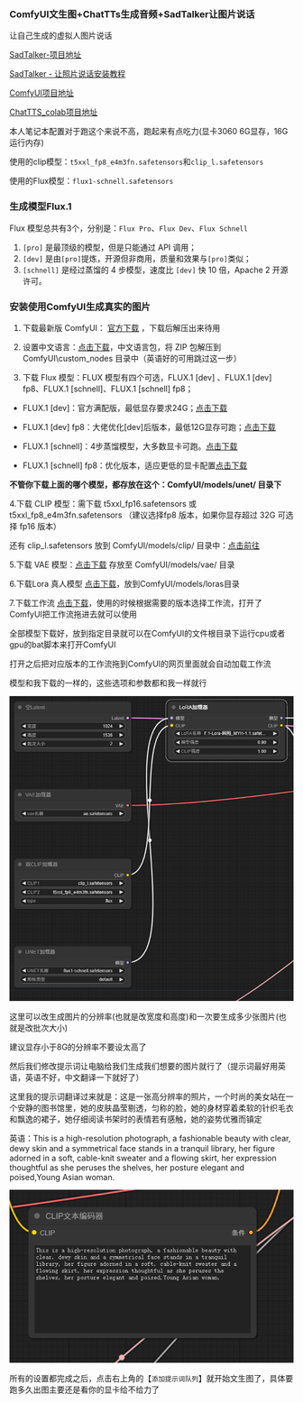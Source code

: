 ### ComfyUI文生图+ChatTTs生成音频+SadTalker让图片说话

让自己生成的虚拟人图片说话

[SadTalker-项目地址](https://github.com/OpenTalker/SadTalker?tab=readme-ov-file)

[SadTalker - 让照片说话安装教程](https://www.learnprompt.pro/zh-Hans/docs/ai-human-generators/sadtalker-speaking-photos/)

[ComfyUI项目地址](https://github.com/comfyanonymous/ComfyUI)

[ChatTTS_colab项目地址](https://github.com/6drf21e/ChatTTS_colab?tab=readme-ov-file)




本人笔记本配置对于跑这个来说不高，跑起来有点吃力(显卡3060 6G显存，16G运行内存)



使用的clip模型：`t5xxl_fp8_e4m3fn.safetensors`和`clip_l.safetensors`



使用的Flux模型：`flux1-schnell.safetensors`




### 生成模型Flux.1

Flux 模型总共有3个，分别是：`Flux Pro`、`Flux Dev`、`Flux Schnell`


1. `[pro]` 是最顶级的模型，但是只能通过 API 调用；
2. `[dev]` 是由`[pro]`提炼，开源但非商用，质量和效果与`[pro]`类似；
3. `[schnell]` 是经过蒸馏的 4 步模型，速度比 `[dev]` 快 10 倍，Apache 2 开源许可。



### 安装使用ComfyUI生成真实的图片

1. 下载最新版 ComfyUI： [官方下载](https://github.com/comfyanonymous/ComfyUI) ，下载后解压出来待用

   

2. 设置中文语言：[点击下载](https://github.com/AIGODLIKE/AIGODLIKE-ComfyUI-Translation)，中文语言包，将 ZIP 包解压到 ComfyUI\custom_nodes 目录中（英语好的可用跳过这一步）

   

3. 下载 Flux 模型：FLUX 模型有四个可选，FLUX.1 [dev] 、FLUX.1 [dev] fp8、FLUX.1 [schnell]、FLUX.1 [schnell] fp8；

- FLUX.1 [dev]：官方满配版，最低显存要求24G；[点击下载](https://huggingface.co/black-forest-labs/FLUX.1-dev/tree/main)

- FLUX.1 [dev] fp8：大佬优化[dev]后版本，最低12G显存可跑；[点击下载](https://huggingface.co/Kijai/flux-fp8/blob/main/flux1-dev-fp8.safetensors)

- FLUX.1 [schnell]：4步蒸馏模型，大多数显卡可跑。[点击下载](https://huggingface.co/black-forest-labs/FLUX.1-schnell/blob/main/flux1-schnell.safetensors)

- FLUX.1 [schnell] fp8：优化版本，适应更低的显卡配置[点击下载](https://huggingface.co/Kijai/flux-fp8/blob/main/flux1-schnell-fp8-e4m3fn.safetensors)

  

**不管你下载上面的哪个模型，都存放在这个：ComfyUI/models/unet/ 目录下**




4.下载 CLIP 模型：需下载 t5xxl_fp16.safetensors 或 t5xxl_fp8_e4m3fn.safetensors （建议选择fp8 版本，如果你显存超过 32G 可选择 fp16 版本）

还有 clip_l.safetensors 放到 ComfyUI/models/clip/ 目录中：[点击前往](https://huggingface.co/comfyanonymous/flux_text_encoders/tree/main)



5.下载 VAE 模型：[点击下载](https://huggingface.co/black-forest-labs/FLUX.1-schnell/blob/main/ae.safetensors) 存放至 ComfyUI/models/vae/ 目录



6.下载Lora 真人模型 [点击下载](https://pan.tuio.cc/s/KKYtL)，放到ComfyUI/models/loras目录



7.下载工作流 [点击下载](https://pan.tuio.cc/s/qE2fL)，使用的时候根据需要的版本选择工作流，打开了ComfyUI把工作流拖进去就可以使用



全部模型下载好，放到指定目录就可以在ComfyUI的文件根目录下运行cpu或者gpu的bat脚本来打开ComfyUI



打开之后把对应版本的工作流拖到ComfyUI的网页里面就会自动加载工作流



模型和我下载的一样的，这些选项和参数都和我一样就行

![show1](https://github.com/4KAForever11/images-speak/blob/main/tu/show1.png)



这里可以改生成图片的分辨率(也就是改宽度和高度)和一次要生成多少张图片(也就是改批次大小)

建议显存小于8G的分辨率不要设太高了



然后我们修改提示词让电脑给我们生成我们想要的图片就行了（提示词最好用英语，英语不好，中文翻译一下就好了）

这里我的提示词翻译过来就是：这是一张高分辨率的照片，一个时尚的美女站在一个安静的图书馆里，她的皮肤晶莹剔透，匀称的脸，她的身材穿着柔软的针织毛衣和飘逸的裙子，她仔细阅读书架时的表情若有感触，她的姿势优雅而镇定



英语：This is a high-resolution photograph, a fashionable beauty with clear, dewy skin and a symmetrical face stands in a tranquil library, her figure adorned in a soft, cable-knit sweater and a flowing skirt, her expression thoughtful as she peruses the shelves, her posture elegant and poised,Young Asian woman.





![show2](https://github.com/4KAForever11/images-speak/blob/main/tu/show2.png)



所有的设置都完成之后，点击右上角的【`添加提示词队列`】就开始文生图了，具体要跑多久出图主要还是看你的显卡给不给力了
